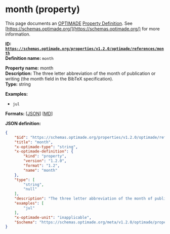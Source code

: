# month (property)
This page documents an [OPTIMADE](https://www.optimade.org/) [Property Definition](https://schemas.optimade.org/#definitions). See [https://schemas.optimade.org/](https://schemas.optimade.org/) for more information.

**ID: [`https://schemas.optimade.org/properties/v1.2.0/optimade/references/month`](https://schemas.optimade.org/properties/v1.2.0/optimade/references/month)**  
**Definition name:** `month`

**Property name:** month  
**Description:** The three letter abbreviation of the month of publication or writing (the month field in the BibTeX specification).  
**Type:** string  



**Examples:**

- `jul`

**Formats:** [[JSON](month.json)] [[MD](month.md)]

**JSON definition:**

``` json
{
    "$id": "https://schemas.optimade.org/properties/v1.2.0/optimade/references/month",
    "title": "month",
    "x-optimade-type": "string",
    "x-optimade-definition": {
        "kind": "property",
        "version": "1.2.0",
        "format": "1.2",
        "name": "month"
    },
    "type": [
        "string",
        "null"
    ],
    "description": "The three letter abbreviation of the month of publication or writing (the month field in the BibTeX specification).",
    "examples": [
        "jul"
    ],
    "x-optimade-unit": "inapplicable",
    "$schema": "https://schemas.optimade.org/meta/v1.2.0/optimade/property_definition.md"
}
```